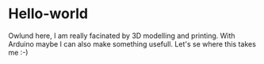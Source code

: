 # Hello-world
Owlund here,
I am really facinated by 3D modelling and printing.
With Arduino maybe I can also make something usefull.
Let's se where this takes me :-)

